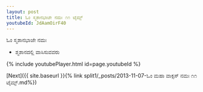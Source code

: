 ```yaml
---
layout: post
title: ಓಂ ಸ್ಮಶಾನಭಾಜೇ ನಮಃ ೧೧ ಟೈಮ್ಸ್
youtubeId: JdAamOirF40
---
```

 
 
 ಓಂ ಸ್ಮಶಾನಭಾಜೇ ನಮಃ  
 
 -  ಶ್ಮಶಾನದಲ್ಲಿ ವಾಸಿಸುವವರು 
 
  
 
  
 
 
 
 
 
 


{% include youtubePlayer.html id=page.youtubeId %}
 
[Next]({{ site.baseurl }}{% link  split1/_posts/2013-11-07-ಓಂ ಮಹಾ ವಾಕ್ಸಸ್ ನಮಃ ೧೧ ಟೈಮ್ಸ್.md%})
 
